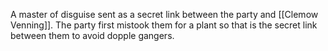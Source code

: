 A master of disguise sent as a secret link between the party and [[Clemow Venning]].  The party first mistook them for a plant so that is the secret link between them to avoid dopple gangers.